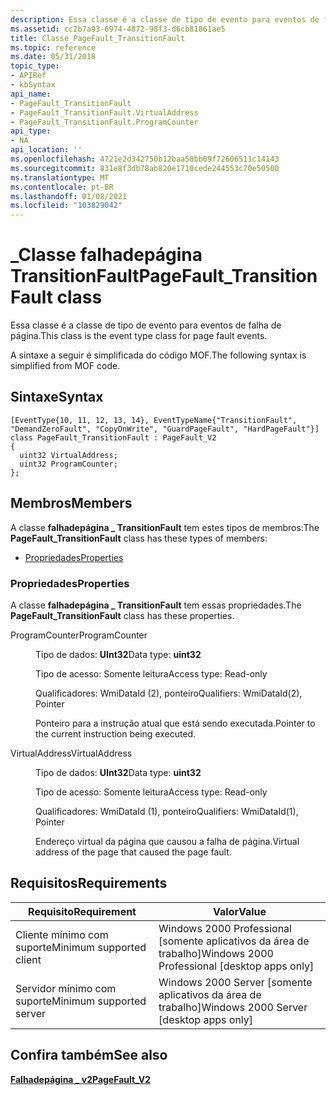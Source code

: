 ```yaml
---
description: Essa classe é a classe de tipo de evento para eventos de falha de página. A sintaxe a seguir é simplificada do código MOF.
ms.assetid: cc2b7a93-6974-4872-98f3-d6cb81861ae5
title: Classe PageFault_TransitionFault
ms.topic: reference
ms.date: 05/31/2018
topic_type:
- APIRef
- kbSyntax
api_name:
- PageFault_TransitionFault
- PageFault_TransitionFault.VirtualAddress
- PageFault_TransitionFault.ProgramCounter
api_type:
- NA
api_location: ''
ms.openlocfilehash: 4721e2d342750b12baa58bb69f72606511c14143
ms.sourcegitcommit: 831e8f3db78ab820e1710cede244553c70e50500
ms.translationtype: MT
ms.contentlocale: pt-BR
ms.lasthandoff: 01/08/2021
ms.locfileid: "103829042"
---
```

# <a name="pagefault_transitionfault-class"></a><span data-ttu-id="6f35d-104">\_Classe falhadepágina TransitionFault</span><span class="sxs-lookup"><span data-stu-id="6f35d-104">PageFault\_TransitionFault class</span></span>

<span data-ttu-id="6f35d-105">Essa classe é a classe de tipo de evento para eventos de falha de página.</span><span class="sxs-lookup"><span data-stu-id="6f35d-105">This class is the event type class for page fault events.</span></span>

<span data-ttu-id="6f35d-106">A sintaxe a seguir é simplificada do código MOF.</span><span class="sxs-lookup"><span data-stu-id="6f35d-106">The following syntax is simplified from MOF code.</span></span>

## <a name="syntax"></a><span data-ttu-id="6f35d-107">Sintaxe</span><span class="sxs-lookup"><span data-stu-id="6f35d-107">Syntax</span></span>

``` syntax
[EventType{10, 11, 12, 13, 14}, EventTypeName{"TransitionFault", "DemandZeroFault", "CopyOnWrite", "GuardPageFault", "HardPageFault"}]
class PageFault_TransitionFault : PageFault_V2
{
  uint32 VirtualAddress;
  uint32 ProgramCounter;
};
```

## <a name="members"></a><span data-ttu-id="6f35d-108">Membros</span><span class="sxs-lookup"><span data-stu-id="6f35d-108">Members</span></span>

<span data-ttu-id="6f35d-109">A classe **falhadepágina \_ TransitionFault** tem estes tipos de membros:</span><span class="sxs-lookup"><span data-stu-id="6f35d-109">The **PageFault\_TransitionFault** class has these types of members:</span></span>

-   [<span data-ttu-id="6f35d-110">Propriedades</span><span class="sxs-lookup"><span data-stu-id="6f35d-110">Properties</span></span>](#properties)

### <a name="properties"></a><span data-ttu-id="6f35d-111">Propriedades</span><span class="sxs-lookup"><span data-stu-id="6f35d-111">Properties</span></span>

<span data-ttu-id="6f35d-112">A classe **falhadepágina \_ TransitionFault** tem essas propriedades.</span><span class="sxs-lookup"><span data-stu-id="6f35d-112">The **PageFault\_TransitionFault** class has these properties.</span></span>

<dl> <dt>

<span data-ttu-id="6f35d-113">ProgramCounter</span><span class="sxs-lookup"><span data-stu-id="6f35d-113">ProgramCounter</span></span>
</dt> <dd> <dl> <dt>

<span data-ttu-id="6f35d-114">Tipo de dados: **UInt32**</span><span class="sxs-lookup"><span data-stu-id="6f35d-114">Data type: **uint32**</span></span>
</dt> <dt>

<span data-ttu-id="6f35d-115">Tipo de acesso: Somente leitura</span><span class="sxs-lookup"><span data-stu-id="6f35d-115">Access type: Read-only</span></span>
</dt> <dt>

<span data-ttu-id="6f35d-116">Qualificadores: WmiDataId (2), ponteiro</span><span class="sxs-lookup"><span data-stu-id="6f35d-116">Qualifiers: WmiDataId(2), Pointer</span></span>
</dt> </dl>

<span data-ttu-id="6f35d-117">Ponteiro para a instrução atual que está sendo executada.</span><span class="sxs-lookup"><span data-stu-id="6f35d-117">Pointer to the current instruction being executed.</span></span>

</dd> <dt>

<span data-ttu-id="6f35d-118">VirtualAddress</span><span class="sxs-lookup"><span data-stu-id="6f35d-118">VirtualAddress</span></span>
</dt> <dd> <dl> <dt>

<span data-ttu-id="6f35d-119">Tipo de dados: **UInt32**</span><span class="sxs-lookup"><span data-stu-id="6f35d-119">Data type: **uint32**</span></span>
</dt> <dt>

<span data-ttu-id="6f35d-120">Tipo de acesso: Somente leitura</span><span class="sxs-lookup"><span data-stu-id="6f35d-120">Access type: Read-only</span></span>
</dt> <dt>

<span data-ttu-id="6f35d-121">Qualificadores: WmiDataId (1), ponteiro</span><span class="sxs-lookup"><span data-stu-id="6f35d-121">Qualifiers: WmiDataId(1), Pointer</span></span>
</dt> </dl>

<span data-ttu-id="6f35d-122">Endereço virtual da página que causou a falha de página.</span><span class="sxs-lookup"><span data-stu-id="6f35d-122">Virtual address of the page that caused the page fault.</span></span>

</dd> </dl>

## <a name="requirements"></a><span data-ttu-id="6f35d-123">Requisitos</span><span class="sxs-lookup"><span data-stu-id="6f35d-123">Requirements</span></span>



| <span data-ttu-id="6f35d-124">Requisito</span><span class="sxs-lookup"><span data-stu-id="6f35d-124">Requirement</span></span> | <span data-ttu-id="6f35d-125">Valor</span><span class="sxs-lookup"><span data-stu-id="6f35d-125">Value</span></span> |
|-------------------------------------|------------------------------------------------------------|
| <span data-ttu-id="6f35d-126">Cliente mínimo com suporte</span><span class="sxs-lookup"><span data-stu-id="6f35d-126">Minimum supported client</span></span><br/> | <span data-ttu-id="6f35d-127">Windows 2000 Professional \[somente aplicativos da área de trabalho\]</span><span class="sxs-lookup"><span data-stu-id="6f35d-127">Windows 2000 Professional \[desktop apps only\]</span></span><br/> |
| <span data-ttu-id="6f35d-128">Servidor mínimo com suporte</span><span class="sxs-lookup"><span data-stu-id="6f35d-128">Minimum supported server</span></span><br/> | <span data-ttu-id="6f35d-129">Windows 2000 Server \[somente aplicativos da área de trabalho\]</span><span class="sxs-lookup"><span data-stu-id="6f35d-129">Windows 2000 Server \[desktop apps only\]</span></span><br/>       |



## <a name="see-also"></a><span data-ttu-id="6f35d-130">Confira também</span><span class="sxs-lookup"><span data-stu-id="6f35d-130">See also</span></span>

<dl> <dt>

[<span data-ttu-id="6f35d-131">**Falhadepágina \_ v2**</span><span class="sxs-lookup"><span data-stu-id="6f35d-131">**PageFault\_V2**</span></span>](pagefault-v2.md)
</dt> </dl>

 

 




